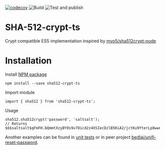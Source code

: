 [![codecov](https://codecov.io/gh/bedlaj/sha512-crypt-ts/branch/master/graph/badge.svg)](https://codecov.io/gh/bedlaj/sha512-crypt-ts)
![Build](https://github.com/bedlaj/sha512-crypt-ts/workflows/Build/badge.svg)
![Test and publish](https://github.com/bedlaj/sha512-crypt-ts/workflows/Test%20and%20publish/badge.svg)
# SHA-512-crypt-ts
Crypt compatible ES5 implementation inspired by [mvo5/sha512crypt-node](https://github.com/mvo5/sha512crypt-node)

# Installation
Install [NPM package](https://www.npmjs.com/package/sha512-crypt-ts)
```
npm install --save sha512-crypt-ts
```
Import module
```
import { sha512 } from 'sha512-crypt-ts';
```
Usage
```
sha512.sha512crypt('password', 'saltsalt');
// Returns $6$saltsalt$qFmFH.bQmmtXzyBY0s9v7Oicd2z4XSIecDzlB5KiA2/jctKu9YterLp8wwnSq.qc.eoxqOmSuNp2xS0ktL3nh/
```
Another examples can be found in [unit tests](https://github.com/bedlaj/sha512-crypt-ts/blob/master/tests/sha512.test.ts) or in peer project [bedlaj/unifi-reset-password](https://github.com/bedlaj/unifi-reset-password/blob/master/src/app/app.component.ts).
